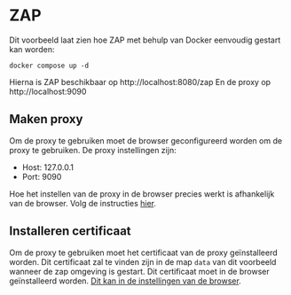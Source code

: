 # ZAP
Dit voorbeeld laat zien hoe ZAP met behulp van Docker eenvoudig gestart kan worden:

`docker compose up -d`

Hierna is ZAP beschikbaar op http://localhost:8080/zap
En de proxy op http://localhost:9090

## Maken proxy
Om de proxy te gebruiken moet de browser geconfigureerd worden om de proxy te gebruiken.
De proxy instellingen zijn:

* Host: 127.0.0.1
* Port: 9090

Hoe het instellen van de proxy in de browser precies werkt is afhankelijk van de browser. Volg de instructies [hier](https://www.zaproxy.org/docs/desktop/start/proxies/).

## Installeren certificaat
Om de proxy te gebruiken moet het certificaat van de proxy geïnstalleerd worden.
Dit certificaat zal te vinden zijn in de map `data` van dit voorbeeld wanneer de zap omgeving is gestart.
Dit certificaat moet in de browser geïnstalleerd worden. [Dit kan in de instellingen van de browser](https://www.zaproxy.org/docs/desktop/addons/network/options/servercertificates/).
